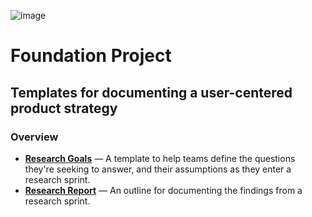 ![image](https://user-images.githubusercontent.com/395641/83136096-e8e37680-a0b4-11ea-9b96-03f96be1feeb.png)

# Foundation Project
## Templates for documenting a user-centered product strategy


### Overview
- [**Research Goals**](research-goals.md) — A template to help teams define the questions they're seeking to answer, and their assumptions as they enter a research sprint.
- [**Research Report**](research-report.md) — An outline for documenting the findings from a research sprint.
